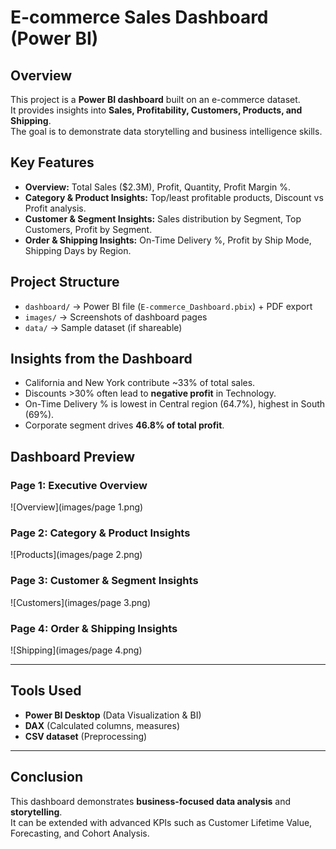 # E-commerce Sales Dashboard (Power BI)

## Overview
This project is a **Power BI dashboard** built on an e-commerce dataset.  
It provides insights into **Sales, Profitability, Customers, Products, and Shipping**.  
The goal is to demonstrate data storytelling and business intelligence skills.

## Key Features
- **Overview:** Total Sales ($2.3M), Profit, Quantity, Profit Margin %.
- **Category & Product Insights:** Top/least profitable products, Discount vs Profit analysis.
- **Customer & Segment Insights:** Sales distribution by Segment, Top Customers, Profit by Segment.
- **Order & Shipping Insights:** On-Time Delivery %, Profit by Ship Mode, Shipping Days by Region.

## Project Structure
- `dashboard/` → Power BI file (`E-commerce_Dashboard.pbix`) + PDF export
- `images/` → Screenshots of dashboard pages
- `data/` → Sample dataset (if shareable)

## Insights from the Dashboard
- California and New York contribute ~33% of total sales.
- Discounts >30% often lead to **negative profit** in Technology.
- On-Time Delivery % is lowest in Central region (64.7%), highest in South (69%).
- Corporate segment drives **46.8% of total profit**.

## Dashboard Preview
### Page 1: Executive Overview
![Overview](images/page 1.png)

### Page 2: Category & Product Insights
![Products](images/page 2.png)

### Page 3: Customer & Segment Insights
![Customers](images/page 3.png)

### Page 4: Order & Shipping Insights
![Shipping](images/page 4.png)

---

##  Tools Used
- **Power BI Desktop** (Data Visualization & BI)
- **DAX** (Calculated columns, measures)
- **CSV dataset** (Preprocessing)

---

## Conclusion
This dashboard demonstrates **business-focused data analysis** and **storytelling**.  
It can be extended with advanced KPIs such as Customer Lifetime Value, Forecasting, and Cohort Analysis.
